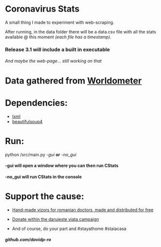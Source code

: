 # Coronavirus Stats
A small thing I made to experiment with web-scraping.

After running, in the data folder there will be a data.csv file with all the stats available @ this moment _(each file has a timestamp)_.

### Release 3.1 will include a built in executable
###### And maybe the web-page... still working on that

# Data gathered from [Worldometer](https://www.worldometers.info/coronavirus/)

# Dependencies:
* [lxml](https://pypi.org/project/lxml/) 
* [beautifulsoup4](https://pypi.org/project/beautifulsoup4/)

# Run:
python /src/main.py _-gui_ **or** _-no_gui_

#### -gui will open a window where you can then run CStats
#### -no_gui will run CStats in the console

# Support the cause:
* [Hand-made vizors for romanian doctors, made and distributed for free](https://pypi.org/project/beautifulsoup4/)

* [Donate within the daruieste viata campaign](https://www.daruiesteviata.ro/campanii/sprijinim-lupta-cu-covid-19/bG3DOJ2da)

* And of course, do your part and #stayathome #staiacasa

##### github.com/davidp-ro
